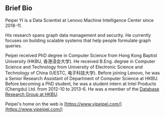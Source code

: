 ## Brief Bio

Peipei YI is a Data Scientist at Lenovo Machine Intelligence Center since 2018-11.

His research spans graph data management and security. He currently focuses on building scalable systems that help people formulate graph queries.

Peipei received PhD degree in Computer Science from Hong Kong Baptist University (HKBU, 香港浸会大学). He received B.Eng. degree in Computer Science and Technology from University of Electronic Science and Technology of China (UESTC, 电子科技大学). Before joining Lenovo, he was a Senior Research Assistant of Department of Computer Science at HKBU. Before becoming a PhD student, he was a student intern at Intel Products (Chengdu) Ltd. from 2012-10 to 2013-6. He was a member of the [Database Research Group at HKBU](https://www.comp.hkbu.edu.hk/~db/).

Peipei's home on the web is [https://www.yipeipei.com/](https://www.yipeipei.com/)
